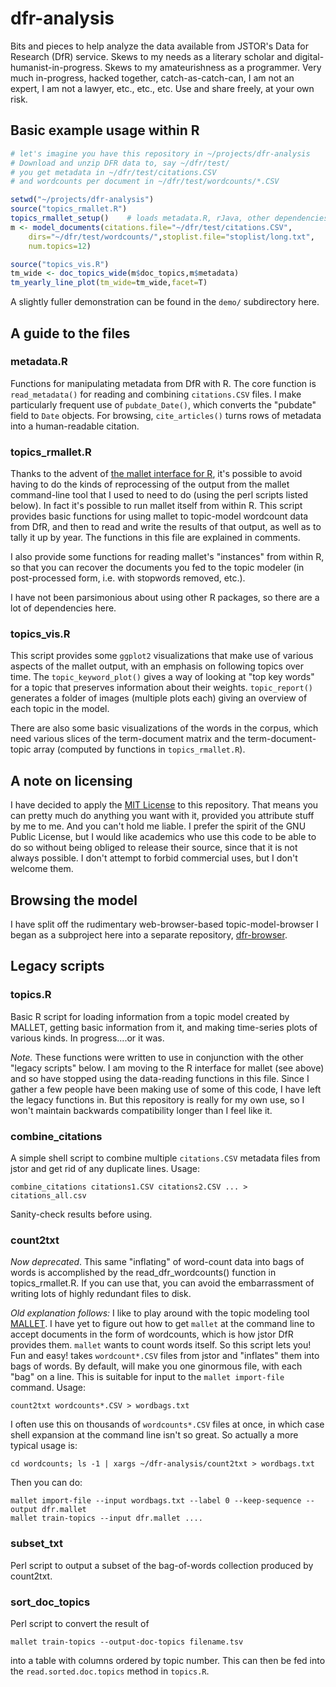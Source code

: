 # dfr-analysis

Bits and pieces to help analyze the data available from JSTOR's Data for Research (DfR) service. Skews to my needs as a literary scholar and digital-humanist-in-progress. Skews to my amateurishness as a programmer. Very much in-progress, hacked together, catch-as-catch-can, I am not an expert, I am not a lawyer, etc., etc., etc. Use and share freely, at your own risk. 

## Basic example usage within R

```R
# let's imagine you have this repository in ~/projects/dfr-analysis
# Download and unzip DFR data to, say ~/dfr/test/
# you get metadata in ~/dfr/test/citations.CSV
# and wordcounts per document in ~/dfr/test/wordcounts/*.CSV

setwd("~/projects/dfr-analysis")
source("topics_rmallet.R")
topics_rmallet_setup()    # loads metadata.R, rJava, other dependencies
m <- model_documents(citations.file="~/dfr/test/citations.CSV",
    dirs="~/dfr/test/wordcounts/",stoplist.file="stoplist/long.txt",
    num.topics=12)

source("topics_vis.R")
tm_wide <- doc_topics_wide(m$doc_topics,m$metadata)
tm_yearly_line_plot(tm_wide=tm_wide,facet=T)
```

A slightly fuller demonstration can be found in the `demo/` subdirectory here.

## A guide to the files

### metadata.R

Functions for manipulating metadata from DfR with R. The core function is `read_metadata()` for reading and combining `citations.CSV` files. I make particularly frequent use of `pubdate_Date()`, which converts the "pubdate" field to `Date` objects. For browsing, `cite_articles()` turns rows of metadata into a human-readable citation.


### topics_rmallet.R

Thanks to the advent of [the mallet interface for R](http://www.cs.princeton.edu/~mimno/R/), it's possible to avoid having to do the kinds of reprocessing of the output from the mallet command-line tool that I used to need to do (using the perl scripts listed below). In fact it's possible to run mallet itself from within R. This script provides basic functions for using mallet to topic-model wordcount data from DfR, and then to read and write the results of that output, as well as to tally it up by year. The functions in this file are explained in comments.

I also provide some functions for reading mallet's "instances" from within R, so that you can recover the documents you fed to the topic modeler (in post-processed form, i.e. with stopwords removed, etc.).

I have not been parsimonious about using other R packages, so there are a lot of dependencies here.

### topics_vis.R

This script provides some `ggplot2` visualizations that make use of various aspects of the mallet output, with an emphasis on following topics over time. The `topic_keyword_plot()` gives a way of looking at "top key words" for a topic that preserves information about their weights. `topic_report()` generates a folder of images (multiple plots each) giving an overview of each topic in the model.

There are also some basic visualizations of the words in the corpus, which need various slices of the term-document matrix and the term-document-topic array (computed by functions in `topics_rmallet.R`).

## A note on licensing

I have decided to apply the [MIT License](https://github.com/agoldst/dfr-analysis/tree/master/LICENSE) to this repository. That means you can pretty much do anything you want with it, provided you attribute stuff by me to me. And you can't hold me liable. I prefer the spirit of the GNU Public License, but I would like academics who use this code to be able to do so without being obliged to release their source, since that it is not always possible. I don't attempt to forbid commercial uses, but I don't welcome them.

## Browsing the model

I have split off the rudimentary web-browser-based topic-model-browser I began as a subproject here into a separate repository, [dfr-browser](http://github.com/agoldst/dfr-browser).

## Legacy scripts

### topics.R

Basic R script for loading information from a topic model created by MALLET, getting basic information from it, and making time-series plots of various kinds. In progress....or it was.

*Note.* These functions were written to use in conjunction with the other "legacy scripts" below. I am moving to the R interface for mallet (see above) and so have stopped using the data-reading functions in this file. Since I gather a few people have been making use of some of this code, I have left the legacy functions in. But this repository is really for my own use, so I won't maintain backwards compatibility longer than I feel like it.

### combine_citations

A simple shell script to combine multiple `citations.CSV` metadata files
from jstor and get rid of any duplicate lines. Usage:

    combine_citations citations1.CSV citations2.CSV ... > citations_all.csv

Sanity-check results before using.

### count2txt

*Now deprecated*. This same "inflating" of word-count data into bags of words is accomplished by the read_dfr_wordcounts() function in topics_rmallet.R. If you can use that, you can avoid the embarrassment of writing lots of highly redundant files to disk.

*Old explanation follows:* I like to play around with the topic modeling tool [MALLET](http://mallet.cs.umass.edu). I have yet to figure out how to get `mallet` at the command line to accept documents in the form of wordcounts, which is how jstor DfR provides them. `mallet` wants to count words itself. So this script lets you! Fun and easy! takes `wordcount*.CSV` files from jstor and "inflates" them into bags of words. By default, will make you one ginormous file, with each "bag" on a line. This is suitable for input to the `mallet import-file` command. Usage:

    count2txt wordcounts*.CSV > wordbags.txt

I often use this on thousands of `wordcounts*.CSV` files at once, in which case shell expansion at the command line isn't so great. So actually a more typical usage is:

    cd wordcounts; ls -1 | xargs ~/dfr-analysis/count2txt > wordbags.txt

Then you can do:

    mallet import-file --input wordbags.txt --label 0 --keep-sequence --output dfr.mallet
    mallet train-topics --input dfr.mallet ....


### subset_txt

Perl script to output a subset of the bag-of-words collection produced by count2txt. 

### sort_doc_topics

Perl script to convert the result of

    mallet train-topics --output-doc-topics filename.tsv

into a table with columns ordered by topic number. This can then be fed into the ``read.sorted.doc.topics`` method in ``topics.R``.

